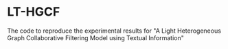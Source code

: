 # LT-HGCF
The code to reproduce the experimental results for "A Light Heterogeneous Graph Collaborative Filtering Model using Textual Information" 
